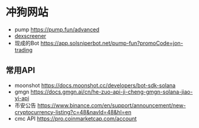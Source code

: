 # 冲狗网站

- pump https://pump.fun/advanced
- [dexscreener](https://dexscreener.com/solana/hqwsaxxh3dgy9dqbryjydrqukt2edy6mmhwmpuekfgzq)
- 现成的Bot https://app.solsniperbot.net/pump-fun?promoCode=jon-trading

## 常用API

- moonshot https://docs.moonshot.cc/developers/bot-sdk-solana
- gmgn https://docs.gmgn.ai/cn/he-zuo-api-ji-cheng-gmgn-solana-jiao-yi-api
- 币安公告 https://www.binance.com/en/support/announcement/new-cryptocurrency-listing?c=48&navId=48&hl=en
- cmc API https://pro.coinmarketcap.com/account
